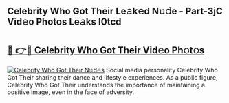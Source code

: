 ## Celebrity Who Got Their Le𝚊k𝚎d N𝚞𝚍e - Part-3jC Vid𝚎o Photos Le𝚊ks I0tcd

# <h2><a href="http://fbduur7.evod.top/?m=Celebrity+Who+Got+Their">🔗 👉🔴 Celebrity Who Got Their Vid𝚎o Ph𝚘t𝚘s</a></h2>

[![Celebrity Who Got Their N𝚞d𝚎s](https://i.imgur.com/8V9OHl7.gif)](http://fbduur7.evod.top/?m=Celebrity+Who+Got+Their)
Social media personality Celebrity Who Got Their sharing their dance and lifestyle experiences. As a public figure, Celebrity Who Got Their understands the importance of maintaining a positive image, even in the face of adversity. 
